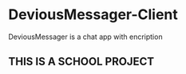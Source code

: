 # DeviousMessager-Client
DeviousMessager is a chat app with encription

## THIS IS A SCHOOL PROJECT 

